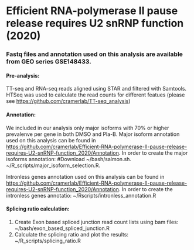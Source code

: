 # Efficient RNA-polymerase II pause release requires U2 snRNP function (2020)

### Fastq files and annotation used on this analysis are available from GEO series GSE148433.

#### Pre-analysis:   
TT-seq and RNA-seq reads aligned using STAR and filtered with Samtools. HTSeq  was used to calculate the read counts for different featues (please see https://github.com/cramerlab/TT-seq_analysis)


#### Annotation:
We included in our analysis only major isoforms with 70% or higher prevalenve per gene in both DMSO and Pla-B.
Major isoform annotation used on this analysis can be found in https://github.com/cramerlab/Efficient-RNA-polymerase-II-pause-release-requires-U2-snRNP-function_2020/Annotation. 
In order to create the major isoforms annotation:
#Download 
~/bash/salmon.sh. 
~/R_scripts/major_isoform_selection.R. 

Intronless genes annotation used on this analysis can be found in https://github.com/cramerlab/Efficient-RNA-polymerase-II-pause-release-requires-U2-snRNP-function_2020/Annotation. 
In order to create the intronless genes annotatio:
~/Rscripts/intronless_annotation.R

#### Splicing ratio calculation:
1) Create Exon based spliced junction read count lists using bam files:
~/bash/exon_based_spliced_junction.R
2) Calculate the splicing ratio and plot the results:
~/R_scripts/splicing_ratio.R

